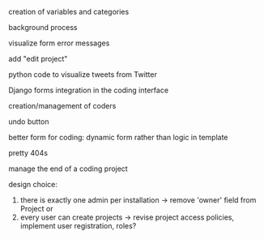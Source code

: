 creation of variables and categories

background process

visualize form error messages

add "edit project"

python code to visualize tweets from Twitter

Django forms integration in the coding interface

creation/management of coders

undo button

better form for coding: dynamic form rather than logic in template

pretty 404s

manage the end of a coding project

design choice:
 1) there is exactly one admin per installation -> remove 'owner' field from Project
  or
 2) every user can create projects -> revise project access policies,
    implement user registration, roles?
